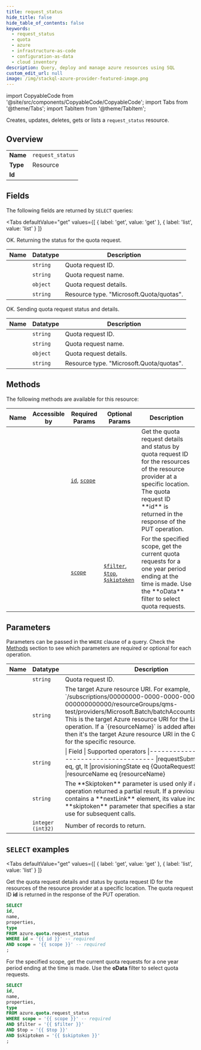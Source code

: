 ```yaml
--- 
title: request_status
hide_title: false
hide_table_of_contents: false
keywords:
  - request_status
  - quota
  - azure
  - infrastructure-as-code
  - configuration-as-data
  - cloud inventory
description: Query, deploy and manage azure resources using SQL
custom_edit_url: null
image: /img/stackql-azure-provider-featured-image.png
---
```


import CopyableCode from '@site/src/components/CopyableCode/CopyableCode';
import Tabs from '@theme/Tabs';
import TabItem from '@theme/TabItem';

Creates, updates, deletes, gets or lists a <code>request_status</code> resource.

## Overview
<table><tbody>
<tr><td><b>Name</b></td><td><code>request_status</code></td></tr>
<tr><td><b>Type</b></td><td>Resource</td></tr>
<tr><td><b>Id</b></td><td><CopyableCode code="azure.quota.request_status" /></td></tr>
</tbody></table>

## Fields

The following fields are returned by `SELECT` queries:

<Tabs
    defaultValue="get"
    values={[
        { label: 'get', value: 'get' },
        { label: 'list', value: 'list' }
    ]}
>
<TabItem value="get">

OK. Returning the status for the quota request.

<table>
<thead>
    <tr>
    <th>Name</th>
    <th>Datatype</th>
    <th>Description</th>
    </tr>
</thead>
<tbody>
<tr>
    <td><CopyableCode code="id" /></td>
    <td><code>string</code></td>
    <td>Quota request ID.</td>
</tr>
<tr>
    <td><CopyableCode code="name" /></td>
    <td><code>string</code></td>
    <td>Quota request name.</td>
</tr>
<tr>
    <td><CopyableCode code="properties" /></td>
    <td><code>object</code></td>
    <td>Quota request details.</td>
</tr>
<tr>
    <td><CopyableCode code="type" /></td>
    <td><code>string</code></td>
    <td>Resource type. "Microsoft.Quota/quotas".</td>
</tr>
</tbody>
</table>
</TabItem>
<TabItem value="list">

OK. Sending quota request status and details.

<table>
<thead>
    <tr>
    <th>Name</th>
    <th>Datatype</th>
    <th>Description</th>
    </tr>
</thead>
<tbody>
<tr>
    <td><CopyableCode code="id" /></td>
    <td><code>string</code></td>
    <td>Quota request ID.</td>
</tr>
<tr>
    <td><CopyableCode code="name" /></td>
    <td><code>string</code></td>
    <td>Quota request name.</td>
</tr>
<tr>
    <td><CopyableCode code="properties" /></td>
    <td><code>object</code></td>
    <td>Quota request details.</td>
</tr>
<tr>
    <td><CopyableCode code="type" /></td>
    <td><code>string</code></td>
    <td>Resource type. "Microsoft.Quota/quotas".</td>
</tr>
</tbody>
</table>
</TabItem>
</Tabs>

## Methods

The following methods are available for this resource:

<table>
<thead>
    <tr>
    <th>Name</th>
    <th>Accessible by</th>
    <th>Required Params</th>
    <th>Optional Params</th>
    <th>Description</th>
    </tr>
</thead>
<tbody>
<tr>
    <td><a href="#get"><CopyableCode code="get" /></a></td>
    <td><CopyableCode code="select" /></td>
    <td><a href="#parameter-id"><code>id</code></a>, <a href="#parameter-scope"><code>scope</code></a></td>
    <td></td>
    <td>Get the quota request details and status by quota request ID for the resources of the resource provider at a specific location. The quota request ID **id** is returned in the response of the PUT operation.</td>
</tr>
<tr>
    <td><a href="#list"><CopyableCode code="list" /></a></td>
    <td><CopyableCode code="select" /></td>
    <td><a href="#parameter-scope"><code>scope</code></a></td>
    <td><a href="#parameter-$filter"><code>$filter</code></a>, <a href="#parameter-$top"><code>$top</code></a>, <a href="#parameter-$skiptoken"><code>$skiptoken</code></a></td>
    <td>For the specified scope, get the current quota requests for a one year period ending at the time is made. Use the **oData** filter to select quota requests.</td>
</tr>
</tbody>
</table>

## Parameters

Parameters can be passed in the `WHERE` clause of a query. Check the [Methods](#methods) section to see which parameters are required or optional for each operation.

<table>
<thead>
    <tr>
    <th>Name</th>
    <th>Datatype</th>
    <th>Description</th>
    </tr>
</thead>
<tbody>
<tr id="parameter-id">
    <td><CopyableCode code="id" /></td>
    <td><code>string</code></td>
    <td>Quota request ID.</td>
</tr>
<tr id="parameter-scope">
    <td><CopyableCode code="scope" /></td>
    <td><code>string</code></td>
    <td>The target Azure resource URI. For example, `/subscriptions/00000000-0000-0000-0000-000000000000/resourceGroups/qms-test/providers/Microsoft.Batch/batchAccounts/testAccount/`. This is the target Azure resource URI for the List GET operation. If a `&#123;resourceName&#125;` is added after `/quotas`, then it's the target Azure resource URI in the GET operation for the specific resource.</td>
</tr>
<tr id="parameter-$filter">
    <td><CopyableCode code="$filter" /></td>
    <td><code>string</code></td>
    <td>| Field                    | Supported operators   |---------------------|------------------------  |requestSubmitTime | ge, le, eq, gt, lt  |provisioningState eq &#123;QuotaRequestState&#125;  |resourceName eq &#123;resourceName&#125; </td>
</tr>
<tr id="parameter-$skiptoken">
    <td><CopyableCode code="$skiptoken" /></td>
    <td><code>string</code></td>
    <td>The **Skiptoken** parameter is used only if a previous operation returned a partial result. If a previous response contains a **nextLink** element, its value includes a **skiptoken** parameter that specifies a starting point to use for subsequent calls.</td>
</tr>
<tr id="parameter-$top">
    <td><CopyableCode code="$top" /></td>
    <td><code>integer (int32)</code></td>
    <td>Number of records to return.</td>
</tr>
</tbody>
</table>

## `SELECT` examples

<Tabs
    defaultValue="get"
    values={[
        { label: 'get', value: 'get' },
        { label: 'list', value: 'list' }
    ]}
>
<TabItem value="get">

Get the quota request details and status by quota request ID for the resources of the resource provider at a specific location. The quota request ID **id** is returned in the response of the PUT operation.

```sql
SELECT
id,
name,
properties,
type
FROM azure.quota.request_status
WHERE id = '{{ id }}' -- required
AND scope = '{{ scope }}' -- required
;
```
</TabItem>
<TabItem value="list">

For the specified scope, get the current quota requests for a one year period ending at the time is made. Use the **oData** filter to select quota requests.

```sql
SELECT
id,
name,
properties,
type
FROM azure.quota.request_status
WHERE scope = '{{ scope }}' -- required
AND $filter = '{{ $filter }}'
AND $top = '{{ $top }}'
AND $skiptoken = '{{ $skiptoken }}'
;
```
</TabItem>
</Tabs>
